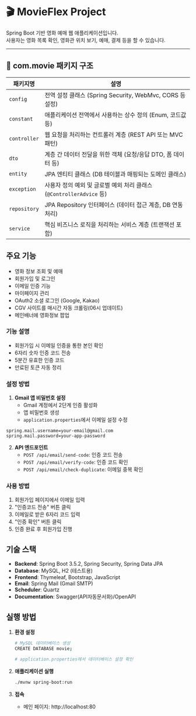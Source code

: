# 🎬 MovieFlex Project

Spring Boot 기반 영화 예매 웹 애플리케이션입니다.  
사용자는 영화 목록 확인, 영화관 위치 보기, 예매, 결제 등을 할 수 있습니다.

---

## 📁 com.movie 패키지 구조

| 패키지명          | 설명 |
|-------------------|------|
| `config`          | 전역 설정 클래스 (Spring Security, WebMvc, CORS 등 설정) |
| `constant`        | 애플리케이션 전역에서 사용하는 상수 정의 (Enum, 코드값 등) |
| `controller`      | 웹 요청을 처리하는 컨트롤러 계층 (REST API 또는 MVC 패턴) |
| `dto`             | 계층 간 데이터 전달을 위한 객체 (요청/응답 DTO, 폼 데이터 등) |
| `entity`          | JPA 엔티티 클래스 (DB 테이블과 매핑되는 도메인 클래스) |
| `exception`       | 사용자 정의 예외 및 글로벌 예외 처리 클래스 (`@ControllerAdvice` 등) |
| `repository`      | JPA Repository 인터페이스 (데이터 접근 계층, DB 연동 처리) |
| `service`         | 핵심 비즈니스 로직을 처리하는 서비스 계층 (트랜잭션 포함) |

## 주요 기능

- 영화 정보 조회 및 예매
- 회원가입 및 로그인
- 이메일 인증 기능
- 마이페이지 관리
- OAuth2 소셜 로그인 (Google, Kakao)
- CGV 사이트를 매시간 자동 크롤링(06시 업데이트)
- 메인배너에 영화정보 팝업


### 기능 설명
- 회원가입 시 이메일 인증을 통한 본인 확인
- 6자리 숫자 인증 코드 전송
- 5분간 유효한 인증 코드
- 만료된 토큰 자동 정리

### 설정 방법

1. **Gmail 앱 비밀번호 설정**
   - Gmail 계정에서 2단계 인증 활성화
   - 앱 비밀번호 생성
   - `application.properties`에서 이메일 설정 수정

```properties
spring.mail.username=your-email@gmail.com
spring.mail.password=your-app-password
```

2. **API 엔드포인트**
   - `POST /api/email/send-code`: 인증 코드 전송
   - `POST /api/email/verify-code`: 인증 코드 확인
   - `POST /api/email/check-duplicate`: 이메일 중복 확인

### 사용 방법

1. 회원가입 페이지에서 이메일 입력
2. "인증코드 전송" 버튼 클릭
3. 이메일로 받은 6자리 코드 입력
4. "인증 확인" 버튼 클릭
5. 인증 완료 후 회원가입 진행

## 기술 스택

- **Backend**: Spring Boot 3.5.2, Spring Security, Spring Data JPA
- **Database**: MySQL, H2 (테스트용)
- **Frontend**: Thymeleaf, Bootstrap, JavaScript
- **Email**: Spring Mail (Gmail SMTP)
- **Scheduler**: Quartz
- **Documentation**: Swagger(API자동문서화)/OpenAPI

## 실행 방법

1. **환경 설정**
   ```bash
   # MySQL 데이터베이스 생성
   CREATE DATABASE movie;
   
   # application.properties에서 데이터베이스 설정 확인
   ```

2. **애플리케이션 실행**
   ```bash
   ./mvnw spring-boot:run
   ```

3. **접속**
   - 메인 페이지: http://localhost:80


